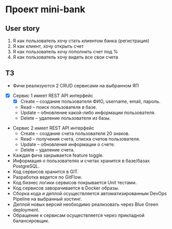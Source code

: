 # Проект mini-bank

## User story
1. Я как пользователь хочу стать клиентом банка (регистрация)
2. Я как клиент, хочу открыть счет
3. Я как пользователь хочу пополнить счет под %
4. Я как пользователь хочу видеть все свои счета

## ТЗ
- Фичи реализуются 2 CRUD сервисами на выбранном ЯП
- [x] Сервис 1 имеет REST API интерфейс
    - [x] Create – создание пользователя ФИО, username, email, пароль.
    - Read – поиск пользователя в базе.
    - Update – обновление какой-либо информации пользователя.
    - Delete – удаление пользователя из базы.
- Сервис 2 имеет REST API интерфейс
    - Create – создание счета пользователя 20 знаков.
    - Read – получения счета, списка счетов пользователя.
    - Update – обновления информации о счете.
    - Delete – удаление счета.
- Каждая фича закрывается feature toggle.
- Информация о пользователях и счетах хранится в базе/базах PostgreSQL.
- Код сервисов хранится в GIT.
- Разработка ведется по GitFlow.
- Код бизнес логики сервисов покрывается Unit тестами.
- Код сервисов заворачивается в Docker образы.
- Сборка кода и деплой осуществляется автоматизированным DevOps Pipeline на выбранный хостинг.
- Деплой новых версий необходимо реализовать через Blue Green deployment.
- Обращение к сервисам осуществляется через прикладной балансировщик.


